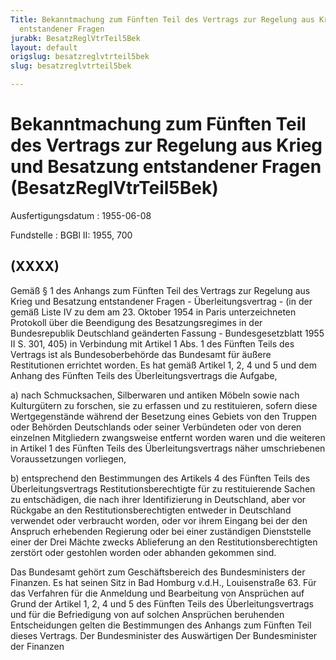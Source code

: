 ```yaml
---
Title: Bekanntmachung zum Fünften Teil des Vertrags zur Regelung aus Krieg und Besatzung
  entstandener Fragen
jurabk: BesatzReglVtrTeil5Bek
layout: default
origslug: besatzreglvtrteil5bek
slug: besatzreglvtrteil5bek

---
```


# Bekanntmachung zum Fünften Teil des Vertrags zur Regelung aus Krieg und Besatzung entstandener Fragen (BesatzReglVtrTeil5Bek)

Ausfertigungsdatum
:   1955-06-08

Fundstelle
:   BGBl II: 1955, 700



## (XXXX)

Gemäß § 1 des Anhangs zum Fünften Teil des Vertrags zur Regelung aus
Krieg und Besatzung entstandener Fragen - Überleitungsvertrag - (in
der gemäß Liste IV zu dem am 23. Oktober 1954 in Paris unterzeichneten
Protokoll über die Beendigung des Besatzungsregimes in der
Bundesrepublik Deutschland geänderten Fassung - Bundesgesetzblatt 1955
II S. 301, 405) in Verbindung mit Artikel 1 Abs. 1 des Fünften Teils
des Vertrags ist als Bundesoberbehörde das Bundesamt für äußere
Restitutionen errichtet worden. Es hat gemäß Artikel 1, 2, 4 und 5 und
dem Anhang des Fünften Teils des Überleitungsvertrags die Aufgabe,

a)  nach Schmucksachen, Silberwaren und antiken Möbeln sowie nach
    Kulturgütern zu forschen, sie zu erfassen und zu restituieren, sofern
    diese Wertgegenstände während der Besetzung eines Gebiets von den
    Truppen oder Behörden Deutschlands oder seiner Verbündeten oder von
    deren einzelnen Mitgliedern zwangsweise entfernt worden waren und die
    weiteren in Artikel 1 des Fünften Teils des Überleitungsvertrags näher
    umschriebenen Voraussetzungen vorliegen,


b)  entsprechend den Bestimmungen des Artikels 4 des Fünften Teils des
    Überleitungsvertrags Restitutionsberechtigte für zu restituierende
    Sachen zu entschädigen, die nach ihrer Identifizierung in Deutschland,
    aber vor Rückgabe an den Restitutionsberechtigten entweder in
    Deutschland verwendet oder verbraucht worden, oder vor ihrem Eingang
    bei der den Anspruch erhebenden Regierung oder bei einer zuständigen
    Dienststelle einer der Drei Mächte zwecks Ablieferung an den
    Restitutionsberechtigten zerstört oder gestohlen worden oder abhanden
    gekommen sind.




Das Bundesamt gehört zum Geschäftsbereich des Bundesministers der
Finanzen. Es hat seinen Sitz in
Bad Homburg v.d.H., Louisenstraße 63.              Für das Verfahren
für die Anmeldung und Bearbeitung von Ansprüchen auf Grund der Artikel
1, 2, 4 und 5 des Fünften Teils des Überleitungsvertrags und für die
Befriedigung von auf solchen Ansprüchen beruhenden Entscheidungen
gelten die Bestimmungen des Anhangs zum Fünften Teil dieses Vertrags.
Der Bundesminister des Auswärtigen
Der Bundesminister der Finanzen

